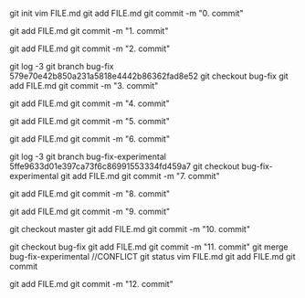 
git init
vim FILE.md
git add FILE.md
git commit -m "0. commit"

git add FILE.md
git commit -m "1. commit"

git add FILE.md
git commit -m "2. commit"

git log -3
git branch bug-fix 579e70e42b850a231a5818e4442b86362fad8e52
git checkout bug-fix
git add FILE.md
git commit -m "3. commit"

git add FILE.md
git commit -m "4. commit"

git add FILE.md
git commit -m "5. commit"

git add FILE.md
git commit -m "6. commit"

git log -3
git branch bug-fix-experimental 5ffe9633d01e397ca73f6c86991553334fd459a7
git checkout bug-fix-experimental
git add FILE.md
git commit -m "7. commit"

git add FILE.md
git commit -m "8. commit"

git add FILE.md
git commit -m "9. commit"

git checkout master
git add FILE.md
git commit -m "10. commit"

git checkout bug-fix
git add FILE.md
git commit -m "11. commit"
git merge bug-fix-experimental  //CONFLICT
git status
vim FILE.md
git add FILE.md
git commit

git add FILE.md
git commit -m "12. commit"

